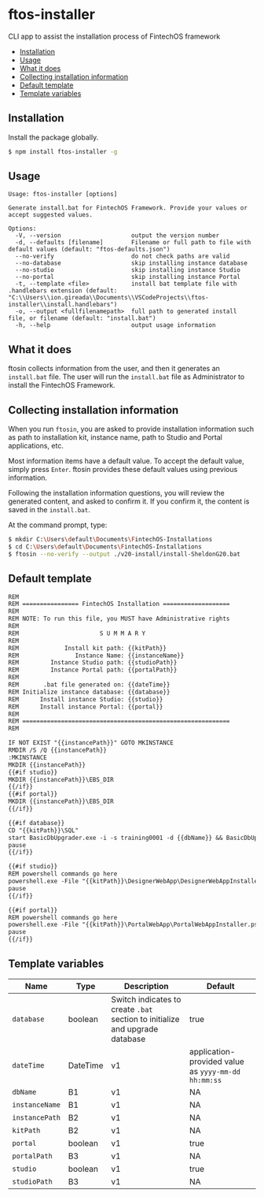 <!-- omit in toc -->
# ftos-installer

CLI app to assist the installation process of FintechOS framework

- [Installation](#installation)
- [Usage](#usage)
- [What it does](#what-it-does)
- [Collecting installation information](#collecting-installation-information)
- [Default template](#default-template)
- [Template variables](#template-variables)

## Installation

Install the package globally.

```bash
$ npm install ftos-installer -g
```

## Usage

```
Usage: ftos-installer [options]

Generate install.bat for FintechOS Framework. Provide your values or accept suggested values.

Options:
  -V, --version                    output the version number
  -d, --defaults [filename]        Filename or full path to file with default values (default: "ftos-defaults.json")
  --no-verify                      do not check paths are valid
  --no-database                    skip installing instance database
  --no-studio                      skip installing instance Studio
  --no-portal                      skip installing instance Portal
  -t, --template <file>            install bat template file with .handlebars extension (default: "C:\\Users\\ion.gireada\\Documents\\VSCodeProjects\\ftos-installer\\install.handlebars")
  -o, --output <fullfilenamepath>  full path to generated install file, or filename (default: "install.bat")
  -h, --help                       output usage information
```

## What it does

ftosin collects information from the user, and then it generates an `install.bat` file. The user will run the `install.bat` file as Administrator to install the FintechOS Framework.

## Collecting installation information

When you run `ftosin`, you are asked to provide installation information such as path to installation kit, instance name, path to Studio and Portal applications, etc.

Most information items have a default value. To accept the default value, simply press `Enter`. ftosin provides these default values using previous information.

Following the installation information questions, you will review the generated content, and asked to confirm it. If you confirm it, the content is saved in the `install.bat`.  

At the command prompt, type:

```bash
$ mkdir C:\Users\default\Documents\FintechOS-Installations
$ cd C:\Users\default\Documents\FintechOS-Installations
$ ftosin --no-verify --output ./v20-install/install-SheldonG20.bat
```


## Default template

```txt
REM 
REM ================ FintechOS Installation ===================
REM
REM NOTE: To run this file, you MUST have Administrative rights
REM
REM                       S U M M A R Y
REM
REM             Install kit path: {{kitPath}}
REM                Instance Name: {{instanceName}}
REM         Instance Studio path: {{studioPath}}
REM         Instance Portal path: {{portalPath}}
REM
REM       .bat file generated on: {{dateTime}}
REM Initialize instance database: {{database}}
REM      Install instance Studio: {{studio}}
REM      Install instance Portal: {{portal}}
REM
REM ===========================================================
REM

IF NOT EXIST "{{instancePath}}" GOTO MKINSTANCE
RMDIR /S /Q {{instancePath}}
:MKINSTANCE
MKDIR {{instancePath}}
{{#if studio}}
MKDIR {{instancePath}}\EBS_DIR
{{/if}}
{{#if portal}}
MKDIR {{instancePath}}\EBS_DIR
{{/if}}

{{#if database}}
CD "{{kitPath}}\SQL"
start BasicDbUpgrader.exe -i -s training0001 -d {{dbName}} && BasicDbUpgrader.exe -w -s training0001 -d {{dbName}} && BasicDbUpgrader.exe -g -s training0001 -d {{dbName}}
pause
{{/if}}

{{#if studio}}
REM powershell commands go here
powershell.exe -File "{{kitPath}}\DesignerWebApp\DesignerWebAppInstaller.ps1" -p_MainCommand Install -p_InstallDir "{{studioPath}}" -p_IisWebSite "default web site" -p_IisApp {{instanceName}}Studio -p_IisAppPool {{instanceName}}Studio -p_DbConnServer "training0001" -p_DbConnSqlAuthUser ftos -p_DbConnSqlAuthPass ftos -p_DbConnDb {{dbName}} {{instancePath}}\EBS_DIR
pause
{{/if}}

{{#if portal}}
REM powershell commands go here
powershell.exe -File "{{kitPath}}\PortalWebApp\PortalWebAppInstaller.ps1" -p_MainCommand Install -p_InstallDir "{{portalPath}}" -p_IisWebSite "Default Web Site" -p_IisApp {{instanceName}}Portal -p_IisAppPool {{instanceName}}Portal -p_DbConnServer "training0001" -p_DbConnSqlAuthUser ftos -p_DbConnSqlAuthPass ftos -p_DbConnDb {{dbName}} -p_UploadEBSDir {{instancePath}}\EBS_DIR 
pause
{{/if}}
```

## Template variables

Name | Type | Description | Default
---------|---------|---------|-------
`database` | boolean | Switch indicates to create `.bat` section to initialize and upgrade database | true
`dateTime` | DateTime | v1 | application-provided value as `yyyy-mm-dd hh:mm:ss`
`dbName` | B1 | v1 | NA
 `instanceName` | B1 | v1 | NA
 `instancePath` | B2 | v1 | NA
 `kitPath` | B2 | v1 | NA
 `portal` | boolean | v1 | true
 `portalPath` | B3 | v1 | NA
 `studio` | boolean | v1 | true
 `studioPath` | B3 | v1 | NA

